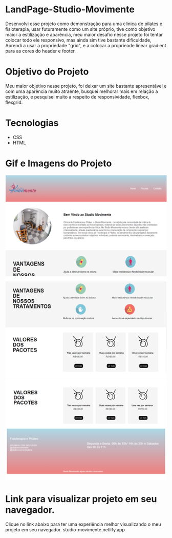 # LandPage-Studio-Movimente

Desenvolvi esse projeto como demonstração para uma clinica de pilates e fisioterapia, 
usar futuramente como um site próprio, tive como objetivo maior a estilização e aparência,  meu maior desafio nesse projeto foi tentar colocar todo ele responsivo, 
mas ainda sim tive bastante dificuldade, Aprendi a usar a propriedade "grid", e a colocar a proprieade linear gradient para as cores do header e footer.

##

# Objetivo do Projeto

Meu maior objetivo nesse projeto, foi deixar um site bastante apresentável e com uma aparência muito atraente, busquei melhorar mais em relação a estilização, e pesquisei muito a respeito de responsividade, flexbox, flexgrid.

##

# Tecnologias

* CSS
* HTML

##

# Gif e Imagens do Projeto

![Imagens do Início](img/print1.png)
![Imagens da Apresentação ](img/print2.png)
![Imagens dos pacotes e rodapé](img/print3.png)


##

# Link para visualizar projeto em seu navegador.

Clique no link abaixo para ter uma experiência melhor visualizando o meu projeto em seu navegador.
studio-movimente.netlify.app
